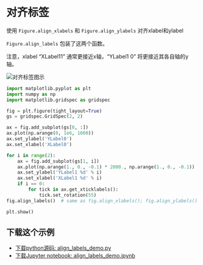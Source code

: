 # 对齐标签

使用 ``Figure.align_xlabels`` 和 ``Figure.align_ylabels`` 对齐xlabel和ylabel

``Figure.align_labels`` 包装了这两个函数。

注意，xlabel “XLabel11” 通常更接近x轴，“YLabel1 0” 将更接近其各自轴的y轴。

![对齐标签图示](https://matplotlib.org/_images/sphx_glr_align_labels_demo_001.png)

```python
import matplotlib.pyplot as plt
import numpy as np
import matplotlib.gridspec as gridspec

fig = plt.figure(tight_layout=True)
gs = gridspec.GridSpec(2, 2)

ax = fig.add_subplot(gs[0, :])
ax.plot(np.arange(0, 1e6, 1000))
ax.set_ylabel('YLabel0')
ax.set_xlabel('XLabel0')

for i in range(2):
    ax = fig.add_subplot(gs[1, i])
    ax.plot(np.arange(1., 0., -0.1) * 2000., np.arange(1., 0., -0.1))
    ax.set_ylabel('YLabel1 %d' % i)
    ax.set_xlabel('XLabel1 %d' % i)
    if i == 0:
        for tick in ax.get_xticklabels():
            tick.set_rotation(55)
fig.align_labels()  # same as fig.align_xlabels(); fig.align_ylabels()

plt.show()
```

## 下载这个示例

- [下载python源码: align_labels_demo.py](https://matplotlib.org/_downloads/align_labels_demo.py)
- [下载Jupyter notebook: align_labels_demo.ipynb](https://matplotlib.org/_downloads/align_labels_demo.ipynb)